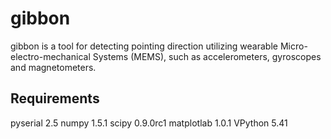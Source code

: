 gibbon
======

gibbon is a tool for detecting pointing direction utilizing wearable Micro-electro-mechanical Systems (MEMS), such as accelerometers, gyroscopes and magnetometers.

Requirements
------------

pyserial 2.5
numpy 1.5.1
scipy 0.9.0rc1
matplotlab 1.0.1
VPython 5.41

